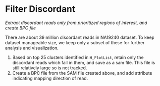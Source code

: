 # Filter Discordant

*Extract discordant reads only from prioritized regions of interest, and create BPC file*

There are about 39 million discordant reads in NA19240 dataset.  To keep dataset manageable size,
we keep only a subset of these for further analysis and visualization.

1. Based on top 25 clusters identified in `H_PlotList`, retain only the discordant reads which fall in them, and
   save as a sam file.  This file is still relatively large so is not tracked.
2. Create a BPC file from the SAM file created above, and add attribute indicating mapping direction of read.
